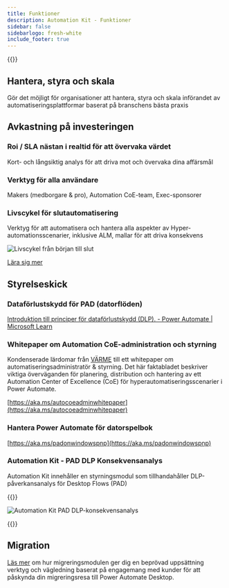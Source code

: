 ```yaml
---
title: Funktioner
description: Automation Kit - Funktioner
sidebar: false
sidebarlogo: fresh-white
include_footer: true
---
```

{{<toc>}}

## Hantera, styra och skala

Gör det möjligt för organisationer att hantera, styra och skala införandet av automatiseringsplattformar baserat på branschens bästa praxis

## Avkastning på investeringen

### Roi / SLA nästan i realtid för att övervaka värdet

Kort- och långsiktig analys för att driva mot och övervaka dina affärsmål

### Verktyg för alla användare

Makers (medborgare & pro), Automation CoE-team, Exec-sponsorer

### Livscykel för slutautomatisering

Verktyg för att automatisera och hantera alla aspekter av Hyper-automationsscenarier, inklusive ALM, mallar för att driva konsekvens

![Livscykel från början till slut](/images/illustrations/end-to-end.png)

[Lära sig mer](https://learn.microsoft.com/power-automate/guidance/automation-kit/overview/automation-coe-strategy#automation-lifecycle)

## Styrelseskick

### Dataförlustskydd för PAD (datorflöden)

[Introduktion till principer för dataförlustskydd (DLP). - Power Automate | Microsoft Learn](https://learn.microsoft.com/power-automate/prevent-data-loss#data-loss-prevention-for-desktop-flows-preview)

### Whitepaper om Automation CoE-administration och styrning

Kondenserade lärdomar från [VÄRME](https://learn.microsoft.com/power-platform/guidance/automation-coe/heat) till ett whitepaper om automatiseringsadministratör & styrning. Det här faktabladet beskriver viktiga överväganden för planering, distribution och hantering av ett Automation Center of Excellence (CoE) för hyperautomatiseringsscenarier i Power Automate. 

[https://aka.ms/autocoeadminwhitepaper](https://aka.ms/autocoeadminwhitepaper)

### Hantera Power Automate för datorspelbok

[https://aka.ms/padonwindowspnp](https://aka.ms/padonwindowspnp)

### Automation Kit - PAD DLP Konsekvensanalys

Automation Kit innehåller en styrningsmodul som tillhandahåller DLP-påverkansanalys för Desktop Flows (PAD)

{{<border>}}

![Automation Kit PAD DLP-konsekvensanalys](/images/pad-dlp-impact.png)

{{</border>}}




## Migration

[Läs mer](/sv/migration) om hur migreringsmodulen ger dig en beprövad uppsättning verktyg och vägledning baserat på engagemang med kunder för att påskynda din migreringsresa till Power Automate Desktop.
